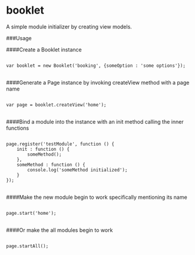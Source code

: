 # booklet
A simple module initializer by creating view models.

###Usage

####Create a Booklet instance

<pre lang="javascript">
<code>
var booklet = new Booklet('booking', {someOption : 'some options'});
</code>
</pre>

####Generate a Page instance by invoking createView method with a page name

<pre lang="javascript">
<code>
var page = booklet.createView('home');
</code>
</pre>

####Bind a module into the instance with an init method calling the inner functions

<pre lang="javascript">
<code>
page.register('testModule', function () {
	init : function () {
		someMethod();
	},
	someMethod : function () {
		console.log('someMethod initialized');
	}
});
</code>
</pre>

####Make the new module begin to work specifically mentioning its name

<pre lang="javascript">
<code>
page.start('home');
</code>
</pre>

####Or make the all modules begin to work

<pre lang="javascript">
<code>
page.startAll();
</code>
</pre>
